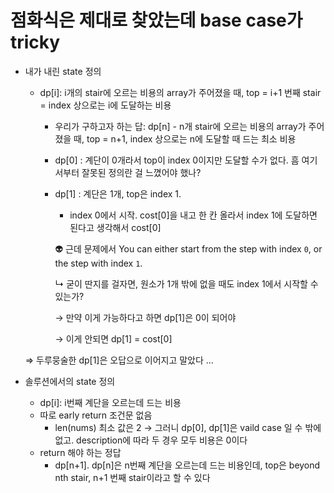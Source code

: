 # 점화식은 제대로 찾았는데 base case가 tricky

- 내가 내린 state 정의
    - dp[i]: i개의 stair에 오르는 비용의 array가 주어졌을 때, top = i+1 번째 stair = index 상으로는 i에 도달하는 비용
        - 우리가 구하고자 하는 답: dp[n] - n개 stair에 오르는 비용의 array가 주어졌을 때, top = n+1, index 상으로는 n에 도달할 때 드는 최소 비용
        - dp[0] : 계단이 0개라서 top이 index 0이지만 도달할 수가 없다. 흠 여기서부터 잘못된 정의란 걸 느꼈어야 했나?
        - dp[1] : 계단은 1개, top은 index 1.
            - index 0에서 시작. cost[0]을 내고 한 칸 올라서 index 1에 도달하면 된다고 생각해서 cost[0]
            
            👽 근데 문제에서 You can either start from the step with index `0`, or the step with index `1`.
            
            ↳ 굳이 딴지를 걸자면, 원소가 1개 밖에 없을 때도 index 1에서 시작할 수 있는가? 
            
            → 만약 이게 가능하다고 하면 dp[1]은 0이 되어야 
            
            → 이게 안되면 dp[1] = cost[0]
            
    
    ⇒ 두루뭉술한 dp[1]은 오답으로 이어지고 말았다 …
    
- 솔루션에서의 state 정의
    - dp[i]: i번째 계단을 오르는데 드는 비용
    - 따로 early return 조건문 없음
        - len(nums) 최소 값은 2 → 그러니 dp[0], dp[1]은 vaild case 일 수 밖에 없고. description에 따라 두 경우 모두 비용은 0이다
    - return 해야 하는 정답
        - dp[n+1]. dp[n]은 n번째 계단을 오르는데 드는 비용인데, top은 beyond nth stair, n+1 번째 stair이라고 할 수 있다